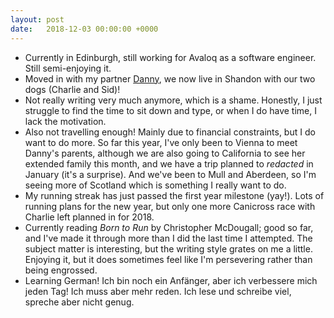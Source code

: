 ```yaml
---
layout: post
date:   2018-12-03 00:00:00 +0000
---
```


- Currently in Edinburgh, still working for Avaloq as a software engineer. Still semi-enjoying it.
- Moved in with my partner [Danny](https://helloscience.net), we now live in Shandon with our two dogs (Charlie and Sid)!
- Not really writing very much anymore, which is a shame. Honestly, I just struggle to find the time to sit down and type, or when I do have time, I lack the motivation.
- Also not travelling enough! Mainly due to financial constraints, but I do want to do more. So far this year, I've only been to Vienna to meet Danny's parents, although we are also going to California to see her extended family this month, and we have a trip planned to *redacted* in January (it's a surprise). And we've been to Mull and Aberdeen, so I'm seeing more of Scotland which is something I really want to do.
- My running streak has just passed the first year milestone (yay!). Lots of running plans for the new year, but only one more Canicross race with Charlie left planned in for 2018.
- Currently reading *Born to Run* by Christopher McDougall; good so far, and I've made it through more than I did the last time I attempted. The subject matter is interesting, but the writing style grates on me a little. Enjoying it, but it does sometimes feel like I'm persevering rather than being engrossed.
- Learning German! Ich bin noch ein Anfänger, aber ich verbessere mich jeden Tag! Ich muss aber mehr reden. Ich lese und schreibe viel, spreche aber nicht genug.
